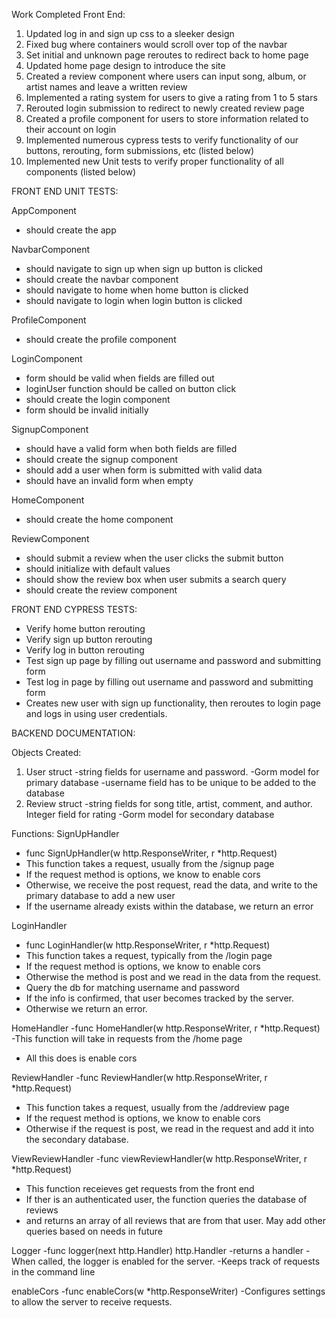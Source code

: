Work Completed Front End:
1. Updated log in and sign up css to a sleeker design
2. Fixed bug where containers would scroll over top of the navbar
3. Set initial and unknown page reroutes to redirect back to home page
4. Updated home page design to introduce the site
5. Created a review component where users can input song, album, or artist names and leave a written review
6. Implemented a rating system for users to give a rating from 1 to 5 stars
7. Rerouted login submission to redirect to newly created review page
8. Created a profile component for users to store information related to their account on login
9. Implemented numerous cypress tests to verify functionality of our buttons, rerouting, form submissions, etc (listed below)
10. Implemented new Unit tests to verify proper functionality of all components (listed below)

FRONT END UNIT TESTS:

AppComponent
- should create the app

NavbarComponent
- should navigate to sign up when sign up button is clicked
- should create the navbar component
- should navigate to home when home button is clicked
- should navigate to login when login button is clicked

ProfileComponent
- should create the profile component

LoginComponent
- form should be valid when fields are filled out
- loginUser function should be called on button click
- should create the login component
- form should be invalid initially

SignupComponent
- should have a valid form when both fields are filled
- should create the signup component
- should add a user when form is submitted with valid data
- should have an invalid form when empty

HomeComponent
- should create the home component

ReviewComponent
- should submit a review when the user clicks the submit button
- should initialize with default values
- should show the review box when user submits a search query
- should create the review component

FRONT END CYPRESS TESTS:
- Verify home button rerouting
- Verify sign up button rerouting
- Verify log in button rerouting
- Test sign up page by filling out username and password and submitting form
- Test log in page by filling out username and password and submitting form
- Creates new user with sign up functionality, then reroutes to login page and logs in using user credentials.



BACKEND DOCUMENTATION:

Objects Created:
1. User struct
	-string fields for username and password.
	-Gorm model for primary database
	-username field has to be unique to be added to the database
2. Review struct
	-string fields for song title, artist, comment, and author. Integer field for rating
	-Gorm model for secondary database

Functions:
SignUpHandler
- func SignUpHandler(w http.ResponseWriter, r *http.Request)
- This function takes a request, usually from the /signup page
- If the request method is options, we know to enable cors
- Otherwise, we receive the post request, read the data, and write to the primary database to add a new user
- If the username already exists within the database, we return an error

LoginHandler
- func LoginHandler(w http.ResponseWriter, r *http.Request)
- This function takes a request, typically from the /login page
- If the request method is options, we know to enable cors
- Otherwise the method is post and we read in the data from the request.
- Query the db for matching username and password
- If the info is confirmed, that user becomes tracked by the server.
- Otherwise we return an error.

HomeHandler
-func HomeHandler(w http.ResponseWriter, r *http.Request)
-This function will take in requests from the /home page
- All this does is enable cors

ReviewHandler
-func ReviewHandler(w http.ResponseWriter, r *http.Request)
- This function takes a request, usually from the /addreview page
- If the request method is options, we know to enable cors
- Otherwise if the request is post, we read in the request and add it into the secondary database.

ViewReviewHandler
-func viewReviewHandler(w http.ResponseWriter, r *http.Request)
- This function receieves get requests from the front end
- If ther is an authenticated user, the function queries the database of reviews
- and returns an array of all reviews that are from that user. May add other queries based on needs in future

Logger
-func logger(next http.Handler) http.Handler
-returns a handler
-When called, the logger is enabled for the server. 
-Keeps track of requests in the command line

enableCors
-func enableCors(w *http.ResponseWriter)
-Configures settings to allow the server to receive requests.
